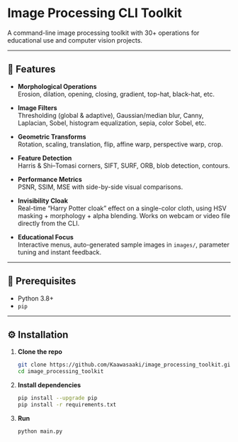 # Image Processing CLI Toolkit

A command-line image processing toolkit with 30+ operations for educational use and computer vision projects.


---



## 📝 Features

- **Morphological Operations**  
  Erosion, dilation, opening, closing, gradient, top-hat, black-hat, etc.

- **Image Filters**  
  Thresholding (global & adaptive), Gaussian/median blur, Canny, Laplacian, Sobel, histogram equalization, sepia, color Sobel, etc.

- **Geometric Transforms**  
  Rotation, scaling, translation, flip, affine warp, perspective warp, crop.

- **Feature Detection**  
  Harris & Shi–Tomasi corners, SIFT, SURF, ORB, blob detection, contours.

- **Performance Metrics**  
  PSNR, SSIM, MSE with side-by-side visual comparisons.

- **Invisibility Cloak**  
  Real-time “Harry Potter cloak” effect on a single-color cloth, using HSV masking + morphology + alpha blending. Works on webcam or video file directly from the CLI.

- **Educational Focus**  
  Interactive menus, auto-generated sample images in `images/`, parameter tuning and instant feedback.


---

## 🚀 Prerequisites

- Python 3.8+
- `pip`

---


## ⚙️ Installation

1. **Clone the repo**  
   ```bash
   git clone https://github.com/Kaawasaaki/image_processing_toolkit.git
   cd image_processing_toolkit

2. **Install dependencies**  
   ```bash
   pip install --upgrade pip
   pip install -r requirements.txt

2. **Run**  
   ```bash
   python main.py
